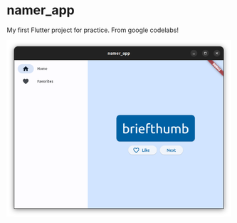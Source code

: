 # namer_app

My first Flutter project for practice. From google codelabs!

<img src="https://github.com/cristiangranero90/namer_app/blob/main/readme_resources/Captura%20desde%202023-06-30%2011-44-34.png" width="600"/>
